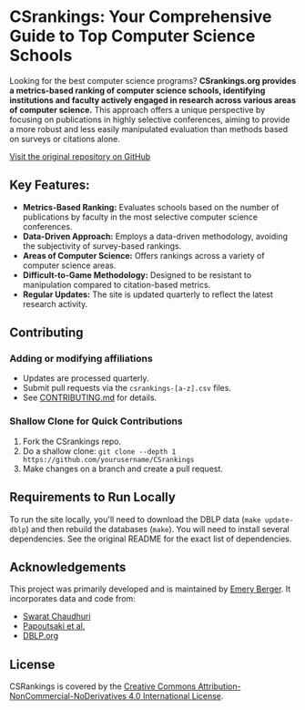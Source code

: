# CSrankings: Your Comprehensive Guide to Top Computer Science Schools

Looking for the best computer science programs? **CSrankings.org provides a metrics-based ranking of computer science schools, identifying institutions and faculty actively engaged in research across various areas of computer science.** This approach offers a unique perspective by focusing on publications in highly selective conferences, aiming to provide a more robust and less easily manipulated evaluation than methods based on surveys or citations alone. 

[Visit the original repository on GitHub](https://github.com/emeryberger/CSrankings)

## Key Features:

*   **Metrics-Based Ranking:**  Evaluates schools based on the number of publications by faculty in the most selective computer science conferences.
*   **Data-Driven Approach:**  Employs a data-driven methodology, avoiding the subjectivity of survey-based rankings.
*   **Areas of Computer Science:** Offers rankings across a variety of computer science areas.
*   **Difficult-to-Game Methodology:** Designed to be resistant to manipulation compared to citation-based metrics.
*   **Regular Updates:** The site is updated quarterly to reflect the latest research activity.

## Contributing

### Adding or modifying affiliations
*   Updates are processed quarterly.
*   Submit pull requests via the `csrankings-[a-z].csv` files.
*   See [CONTRIBUTING.md](CONTRIBUTING.md) for details.

### Shallow Clone for Quick Contributions

1.  Fork the CSrankings repo.
2.  Do a shallow clone: `git clone --depth 1 https://github.com/yourusername/CSrankings`
3.  Make changes on a branch and create a pull request.

## Requirements to Run Locally
To run the site locally, you'll need to download the DBLP data (`make update-dblp`) and then rebuild the databases (`make`). You will need to install several dependencies. See the original README for the exact list of dependencies.

## Acknowledgements

This project was primarily developed and is maintained by [Emery Berger](https://emeryberger.com).
It incorporates data and code from:

*   [Swarat Chaudhuri](https://www.cs.utexas.edu/~swarat/)
*   [Papoutsaki et al.](http://cs.brown.edu/people/alexpap/faculty_dataset.html)
*   [DBLP.org](http://dblp.org)

## License

CSRankings is covered by the [Creative Commons Attribution-NonCommercial-NoDerivatives 4.0 International License](https://creativecommons.org/licenses/by-nc-nd/4.0/).